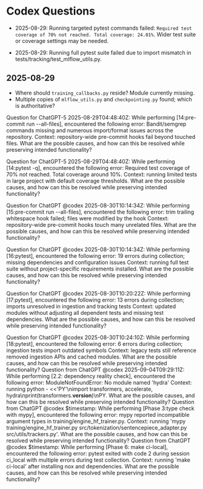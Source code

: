 # Codex Questions

- 2025-08-29: Running targeted pytest commands failed: `Required test coverage of 70% not reached. Total coverage: 24.01%`. Wider test suite or coverage settings may be needed.

- 2025-08-29: Running full pytest suite failed due to import mismatch in tests/tracking/test_mlflow_utils.py.

## 2025-08-29
- Where should `training_callbacks.py` reside? Module currently missing.
- Multiple copies of `mlflow_utils.py` and `checkpointing.py` found; which is authoritative?

Question for ChatGPT-5 2025-08-29T04:48:40Z:
While performing [14:pre-commit run --all-files], encountered the following error:
Bandit/semgrep commands missing and numerous import/format issues across the repository.
Context: repository-wide pre-commit hooks fail beyond touched files.
What are the possible causes, and how can this be resolved while preserving intended functionality?

Question for ChatGPT-5 2025-08-29T04:48:40Z:
While performing [14:pytest -q], encountered the following error:
Required test coverage of 70% not reached. Total coverage around 10%.
Context: running limited tests in large project with default coverage thresholds.
What are the possible causes, and how can this be resolved while preserving intended functionality?

Question for ChatGPT @codex 2025-08-30T10:14:34Z:
While performing [15:pre-commit run --all-files], encountered the following error:
trim trailing whitespace hook failed; files were modified by the hook
Context: repository-wide pre-commit hooks touch many unrelated files.
What are the possible causes, and how can this be resolved while preserving intended functionality?

Question for ChatGPT @codex 2025-08-30T10:14:34Z:
While performing [16:pytest], encountered the following error:
19 errors during collection; missing dependencies and configuration issues
Context: running full test suite without project-specific requirements installed.
What are the possible causes, and how can this be resolved while preserving intended functionality?

Question for ChatGPT @codex 2025-08-30T10:20:22Z:
While performing [17:pytest], encountered the following error:
13 errors during collection; imports unresolved in ingestion and tracking tests
Context: updated modules without adjusting all dependent tests and missing test dependencies.
What are the possible causes, and how can this be resolved while preserving intended functionality?

Question for ChatGPT @codex 2025-08-30T10:24:10Z:
While performing [18:pytest], encountered the following error:
6 errors during collection; ingestion tests import outdated symbols
Context: legacy tests still reference removed ingestion APIs and cached modules.
What are the possible causes, and how can this be resolved while preserving intended functionality?
Question from ChatGPT @codex 2025-09-04T09:29:11Z: While performing [2.2: dependency reality check], encountered the following error: ModuleNotFoundError: No module named 'hydra' Context: running python - <<'PY'\nimport transformers, accelerate, hydra\nprint(transformers.__version__)\nPY. What are the possible causes, and how can this be resolved while preserving intended functionality?
Question from ChatGPT @codex $timestamp: While performing [Phase 3:type check with mypy], encountered the following error: mypy reported incompatible argument types in training/engine_hf_trainer.py. Context: running 'mypy training/engine_hf_trainer.py src/tokenization/sentencepiece_adapter.py src/utils/trackers.py'. What are the possible causes, and how can this be resolved while preserving intended functionality?
Question from ChatGPT @codex $timestamp: While performing [Phase 6: make ci-local], encountered the following error: pytest exited with code 2 during session ci_local with multiple errors during test collection. Context: running 'make ci-local' after installing nox and dependencies. What are the possible causes, and how can this be resolved while preserving intended functionality?
